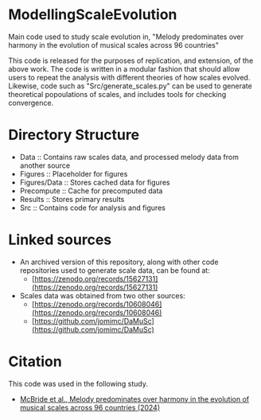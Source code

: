 # ModellingScaleEvolution
Main code used to study scale evolution in, "Melody predominates over harmony in the evolution of musical scales across 96 countries"

This code is released for the purposes of replication, and extension, of the above work.
The code is written in a modular fashion that should allow users to repeat the analysis with
different theories of how scales evolved. Likewise, code such as "Src/generate_scales.py" can be
used to generate theoretical popoulations of scales, and includes tools for checking convergence.

# Directory Structure
* Data          ::  Contains raw scales data, and processed melody data from another source
* Figures       ::  Placeholder for figures
* Figures/Data  ::  Stores cached data for figures
* Precompute    ::  Cache for precomputed data
* Results       ::  Stores primary results
* Src           ::  Contains code for analysis and figures

# Linked sources
* An archived version of this repository, along with other code repositories used to generate scale data, can be found at:
  * [https://zenodo.org/records/15627131](https://zenodo.org/records/15627131)
* Scales data was obtained from two other sources:
  * [https://zenodo.org/records/10608046](https://zenodo.org/records/10608046)
  * [https://github.com/jomimc/DaMuSc](https://github.com/jomimc/DaMuSc)


# Citation

This code was used in the following study.
* [McBride et al., Melody predominates over harmony in the evolution of musical scales across 96 countries (2024)](https://arxiv.org/abs/2408.12633)

